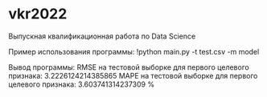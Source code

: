 # vkr2022
Выпускная квалификационная работа по Data Science

Пример использования программы: 
!python main.py -t test.csv -m model

Вывод программы:
RMSE на тестовой выборке для первого целевого признака:  3.2226124214385865
MAPE на тестовой выборке для первого целевого признака:  3.603741314237309 %
